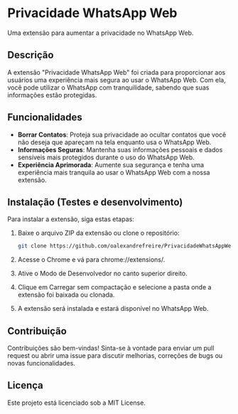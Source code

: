 # Privacidade WhatsApp Web

Uma extensão para aumentar a privacidade no WhatsApp Web.

## Descrição

A extensão "Privacidade WhatsApp Web" foi criada para proporcionar aos usuários uma experiência mais segura ao usar o WhatsApp Web. Com ela, você pode utilizar o WhatsApp com tranquilidade, sabendo que suas informações estão protegidas.

## Funcionalidades

- **Borrar Contatos**: Proteja sua privacidade ao ocultar contatos que você não deseja que apareçam na tela enquanto usa o WhatsApp Web.
- **Informações Seguras**: Mantenha suas informações pessoais e dados sensíveis mais protegidos durante o uso do WhatsApp Web.
- **Experiência Aprimorada**: Aumente sua segurança e tenha uma experiência mais tranquila ao usar o WhatsApp Web com a nossa extensão.

## Instalação (Testes e desenvolvimento)

Para instalar a extensão, siga estas etapas:

1. Baixe o arquivo ZIP da extensão ou clone o repositório:
   ```bash
   git clone https://github.com/oalexandrefreire/PrivacidadeWhatsAppWeb.git

2. Acesse o Chrome e vá para chrome://extensions/.

3. Ative o Modo de Desenvolvedor no canto superior direito.

4. Clique em Carregar sem compactação e selecione a pasta onde a extensão foi baixada ou clonada.

5. A extensão será instalada e estará disponível no WhatsApp Web.


## Contribuição
Contribuições são bem-vindas! Sinta-se à vontade para enviar um pull request ou abrir uma issue para discutir melhorias, correções de bugs ou novas funcionalidades.

## Licença
Este projeto está licenciado sob a MIT License.
